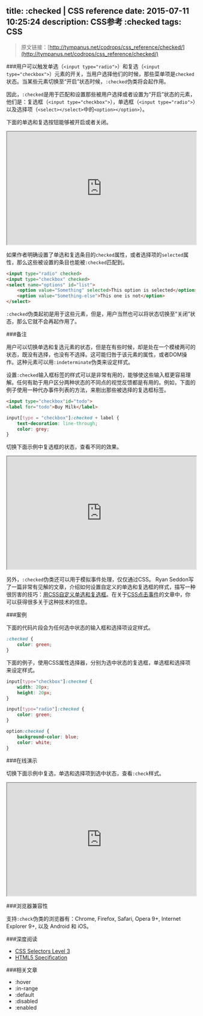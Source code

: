 title: :checked | CSS reference
date: 2015-07-11 10:25:24
description: CSS参考 :checked
tags: CSS
---

> 原文链接：[http://tympanus.net/codrops/css_reference/checked/](http://tympanus.net/codrops/css_reference/checked/)

###用户可以触发单选（`<input type="radio">`）和复选（`<input type="checkbox">`）元素的开关，当用户选择他们的时候，那些菜单项是`checked`状态。当某些元素切换至“开启”状态时候，`:checked`伪类将会起作用。

因此，`:checked`是用于匹配和设置那些被用户选择或者设置为“开启”状态的元素，他们是：复选框（`<input type="checkbox">`），单选框（`<input type="radio">`）以及选择项（`<select></select>`中的`<option></option>`）。

下面的单选和复选按钮能够被开启或者关闭。

<!--more-->

<iframe src="http://tympanus.net/codrops-playground/SaraSoueidan/7T0I8SKv/embed/result,html,css/" width="100%" height="300px"></iframe>

如果作者明确设置了单选和复选条目的`checked`属性，或者选择项的`selected`属性，那么这些被设置的条目也能被`:checked`匹配到。

```html
<input type="radio" checked>
<input type="checkbox" checked>
<select name="options" id="list">
    <option value="Something" selected>This option is selected</option>
    <option value="Something-else">This one is not</option>
</select>
```

`:checked`伪类起初是用于这些元素，但是，用户当然也可以将状态切换至“关闭”状态，那么它就不会再起作用了。

###备注

用户可以切换单选和复选元素的状态，但是在有些时候，却是处在一个模棱两可的状态，既没有选择，也没有不选择。这可能归咎于该元素的属性，或者DOM操作。这种元素可以用`:indeterminate`伪类来设定样式。

设置`:checked`输入框标签的样式可以是非常有用的，能够使这些输入框更容易理解。任何有助于用户区分两种状态的不同点的视觉反馈都是有用的。例如，下面的例子使用一种代办事件列表的方法，来剔出那些被选择的复选框标签。

```html
<input type="checkbox"id="todo">
<label for="todo">Buy Milk</label>
```

```css
input[type = "checkbox"]:checked + label {
    text-decoration: line-through;
    color: grey;
}
```

切换下面示例中复选框的状态，查看不同的效果。

<iframe src="http://tympanus.net/codrops-playground/SaraSoueidan/93BVJUQq/embed/result,html,css/" width="100%" height="300px"></iframe>

另外，`:checked`伪类还可以用于模拟事件处理，仅仅通过CSS。 Ryan Seddon写了一篇非常有见解的文章，介绍如何设置自定义的单选和复选框的样式，描写一种很厉害的技巧：[用CSS自定义单选和复选框](http://www.thecssninja.com/css/custom-inputs-using-css)。在关于[CSS点击事件](http://tympanus.net/codrops/2012/12/17/css-click-events/)的文章中，你可以获得很多关于这种技术的信息。

###案例

下面的代码片段会为任何选中状态的输入框和选择项设定样式。

```css
:checked {
    color: green;
}
```

下面的例子，使用CSS属性选择器，分别为选中状态的复选框，单选框和选择项来设定样式。

```css
input[type="checkbox"]:checked {
    width: 20px;
    height: 20px;
}

input[type="radio"]:checked {
    color: green;
}

option:checked {
    background-color: blue;
    color: white;
}
```

###在线演示

切换下面示例中复选，单选和选择项到选中状态，查看`:check`样式。

<iframe src="http://tympanus.net/codrops-playground/SaraSoueidan/5WTDgopt/embed/result,html,css/" width="100%" height="300px"></iframe>

###浏览器兼容性

支持`:check`伪类的浏览器有：Chrome, Firefox, Safari, Opera 9+, Internet Explorer 9+, 以及 Android 和 iOS。

###深度阅读

* [CSS Selectors Level 3](http://www.w3.org/TR/css3-selectors/#checked)
* [HTML5 Specification](http://www.w3.org/TR/html5/disabled-elements.html#selector-checked)

###相关文章

* :hover
* :in-range
* :default
* :disabled
* :enabled
